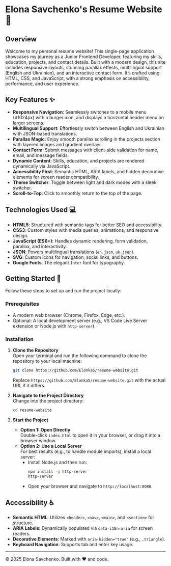 # Elona Savchenko's Resume Website 🎉

## Overview
Welcome to my personal resume website! This single-page application showcases my journey as a Junior Frontend Developer, featuring my skills, education, projects, and contact details. Built with a modern design, this site includes responsive layouts, stunning parallax effects, multilingual support (English and Ukrainian), and an interactive contact form. It’s crafted using HTML, CSS, and JavaScript, with a strong emphasis on accessibility, performance, and user experience.

## Key Features ✨
- **Responsive Navigation**: Seamlessly switches to a mobile menu (≤1024px) with a burger icon, and displays a horizontal header menu on larger screens.
- **Multilingual Support**: Effortlessly switch between English and Ukrainian with JSON-based translations.
- **Parallax Magic**: Enjoy smooth parallax scrolling in the projects section with layered images and gradient overlays.
- **Contact Form**: Submit messages with client-side validation for name, email, and message fields.
- **Dynamic Content**: Skills, education, and projects are rendered dynamically via JavaScript.
- **Accessibility First**: Semantic HTML, ARIA labels, and hidden decorative elements for screen reader compatibility.
- **Theme Switcher**: Toggle between light and dark modes with a sleek switcher.
- **Scroll-to-Top**: Click to smoothly return to the top of the page.

## Technologies Used 💻
- **HTML5**: Structured with semantic tags for better SEO and accessibility.
- **CSS3**: Custom styles with media queries, animations, and responsive design.
- **JavaScript (ES6+)**: Handles dynamic rendering, form validation, parallax, and interactivity.
- **JSON**: Powers multilingual translations (`en.json`, `uk.json`).
- **SVG**: Custom icons for navigation, social links, and buttons.
- **Google Fonts**: The elegant `Inter` font for typography.


## Getting Started 🚀
Follow these steps to set up and run the project locally:

### Prerequisites
- A modern web browser (Chrome, Firefox, Edge, etc.).
- Optional: A local development server (e.g., VS Code Live Server extension or Node.js with `http-server`).

### Installation
1. **Clone the Repository**  
   Open your terminal and run the following command to clone the repository to your local machine:
   ```bash
   git clone https://github.com/Elonka5/resume-website.git
   ```
   Replace `https://github.com/Elonka5/resume-website.git` with the actual URL if it differs.

2. **Navigate to the Project Directory**  
   Change into the project directory:
   ```bash
   cd resume-website
   ```

3. **Start the Project**  
   - **Option 1: Open Directly**  
     Double-click `index.html` to open it in your browser, or drag it into a browser window.
   - **Option 2: Use a Local Server**  
     For best results (e.g., to handle module imports), install a local server:
     - Install Node.js and then run:
       ```bash
       npm install -g http-server
       http-server
       ```
     - Open your browser and navigate to `http://localhost:8080`.



## Accessibility ♿
- **Semantic HTML**: Utilizes `<header>`, `<nav>`, `<main>`, and `<section>` for structure.
- **ARIA Labels**: Dynamically populated via `data-i18n-aria` for screen readers.
- **Decorative Elements**: Marked with `aria-hidden="true"` (e.g., `.triangle`).
- **Keyboard Navigation**: Supports tab and enter key usage.

---

© 2025 Elona Savchenko. Built with ❤️ and code.